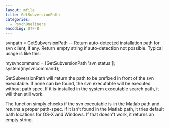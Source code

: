```yaml
---
layout: mfile
title: GetSubversionPath
categories:
  - PsychOneliners
encoding: UTF-8
---
```


svnpath = GetSubversionPath -- Return auto-detected installation path
for svn client, if any. Return empty string if auto-detection not
possible. Typical usage is like this:

mysvncommand = [GetSubversionPath 'svn status']; system(mysvncommand);

GetSubversionPath will return the path to be prefixed in front of the svn
executable. If none can be found, the svn executable will be executed
without path spec. If it is installed in the system executable search
path, it will then still work.

The function simply checks if the svn executable is in the Matlab path
and returns a proper path-spec. If it isn't found in the Matlab path, it
tries default path locations for OS-X and Windows. If that doesn't work,
it returns an empty string.